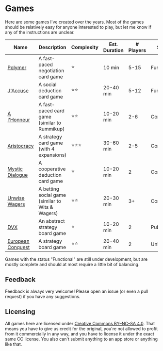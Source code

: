 # Games

Here are some games I've created over the years. Most of the games should be relatively easy for anyone interested to play, but let me know if any of the instructions are unclear.

| Name                                                | Description                                      | Complexity | Est. Duration | # Players | Status     | Release Date   | 
|-----------------------------------------------------|--------------------------------------------------|------------|--------------|---------|------------|----------------|
| [Polymer](Polymer/README.md)                        | A fast-paced negotiation card game               | ⭐️         | 10 min       | 5-15    | Functional | September 2023 |
| [J'Accuse](JAccuse/README.md)                       | A social deduction card game                     | ⭐️⭐️       | 20-40 min    | 5-12    | Functional | Spring 2023    |
| [À l'Honneur](À%20l'Honneur/README.md)              | A fast-paced card game (similar to Rummikup)     | ⭐️⭐️       | 10-20 min    | 2-6     | Completed  | December 2022  |
| [Aristocracy](Aristocracy/README.md)                | A strategy card game (with 4 expansions)         | ⭐️⭐️⭐️️    | 30-60 min    | 2-5     | Completed  | Summer 2018    |
| [Mystic Dialogue](Mystic%20Dialogue/README.md)      | A cooperative deduction card game                | ⭐️         | 10-20 min    | 2       | Completed  | February 2022  |
| [Unwise Wagers](Unwise%20Wagers/README.md)          | A betting social game (similar to Wits & Wagers) | ⭐️⭐️       | 20-30 min    | 3+      | Completed  | March 2023     |
| [DVX](DVX/README.md)                                | An abstract strategy board game                  | ⭐️         | 10-20 min    | 2       | Published  | April 2015     |
| [European Conquest](European%20Conquest/README.md)  | A strategy board game                            | ⭐️⭐️      | 20-40 min    | 2       | Unbalanced | Spring 2012    |

Games with the status "Functional" are still under development, but are mostly complete and should at most require a little bit of balancing.


## Feedback

Feedback is always very welcome! Please open an issue (or even a pull request) if you have any suggestions.


## Licensing

All games here are licensed under [Creative Commons BY–NC–SA 4.0](https://creativecommons.org/licenses/by-nc-sa/4.0/). That means you have to give us credit for the original, you're not allowed to profit from it commercially in any way, and you have to license it under the exact same CC license. You also can't submit anything to an app store or anything like that.
